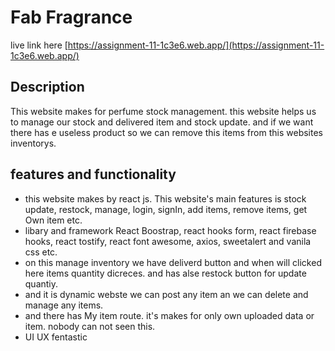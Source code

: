 # Fab Fragrance

live link here [https://assignment-11-1c3e6.web.app/](https://assignment-11-1c3e6.web.app/)

## Description
This website makes for perfume stock management. this website helps us to manage our stock and delivered item and stock update. and if we want there has e useless product so we can remove this items from this websites inventorys.

## features and functionality
- this website makes by react js. This website's main features is stock update, restock, manage, login, signIn, add items, remove items, get Own item etc.
- libary and framework React Boostrap, react hooks form, react firebase hooks, react tostify, react font awesome, axios, sweetalert and vanila css etc.
- on this manage inventory we have deliverd button and when will clicked here items quantity dicreces. and has alse restock button for update quantiy.
- and it is dynamic webste we can post any item an we can delete and manage any items.
- and there has My item route. it's makes for only own uploaded data or item. nobody can not seen this.
- UI UX fentastic